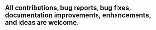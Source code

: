 ## All contributions, bug reports, bug fixes, documentation improvements, enhancements, and ideas are welcome.
